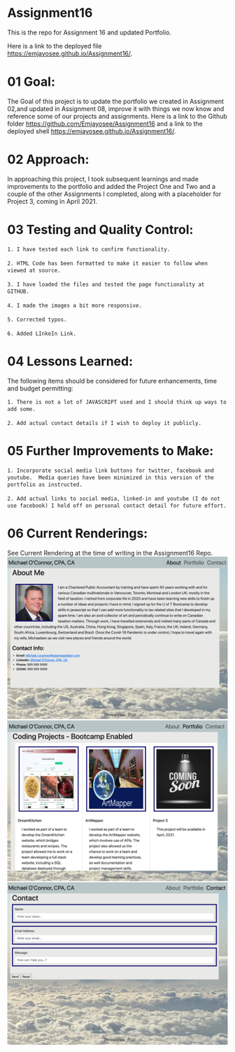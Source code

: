 # Assignment16
This is the repo for Assignment 16 and updated Portfolio.

Here is a link to the deployed file https://emjayosee.github.io/Assignment16/.


# 01 Goal:

 The Goal of this project is to update the portfolio we created in Assignment 02,and updated in Assignment 08, improve it with things we now know and reference some of our projects and assignments. Here is a link to the Github folder https://github.com/Emjayosee/Assignment16 and a link to the deployed shell https://emjayosee.github.io/Assignment16/.


# 02 Approach:

In approaching this project, I took subsequent learnings and made improvements to the portfolio and added the Project One and Two and a couple of the other Assignments I completed, along with a placeholder for Project 3, coming in April 2021.


# 03 Testing and Quality Control:

    1. I have tested each link to confirm functionality.

    2. HTML Code has been formatted to make it easier to follow when viewed at source.

    3. I have loaded the files and tested the page functionality at GITHUB.

    4. I made the images a bit more responsive.

    5. Corrected typos.

    6. Added LInkeIn Link.


# 04 Lessons Learned:

The following items should be considered for future enhancements, time and budget permitting:

    1. There is not a lot of JAVASCRIPT used and I should think up ways to add some.

    2. Add actual contact details if I wish to deploy it publicly.


# 05 Further Improvements to Make:

    1. Incorporate social media link buttons for twitter, facebook and youtube.  Media queries have been minimized in this version of the portfolio as instructed.

    2. Add actual links to social media, linked-in and youtube (I do not use facebook) I held off on personal contact detail for future effort.


# 06 Current Renderings:

See Current Rendering at the time of writing in the Assignment16 Repo. 
![alt text](Assets/Images/About.png) 
![alt text](Assets/Images/Portfolio.png) 
![alt text](Assets/Images/Contact.png) 